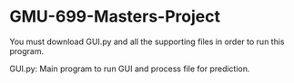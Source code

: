 # GMU-699-Masters-Project
You must download GUI.py and all the supporting files in order to run this program.

GUI.py: Main program to run GUI and process file for prediction.

